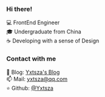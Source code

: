 ### Hi there!

💻 FrontEnd Engineer <br>
🎓 Undergraduate from China <br>
☕ Developing with a sense of Design <br>

### Contact with me

📝 Blog: [Yxtsza&#39;s Blog](https://yxtsza.github.io) <br>
📫 Mail: yxtsza@qq.com <br>
⭐️ Github: [@Yxtsza](https://github.com/yxtsza) <br>
